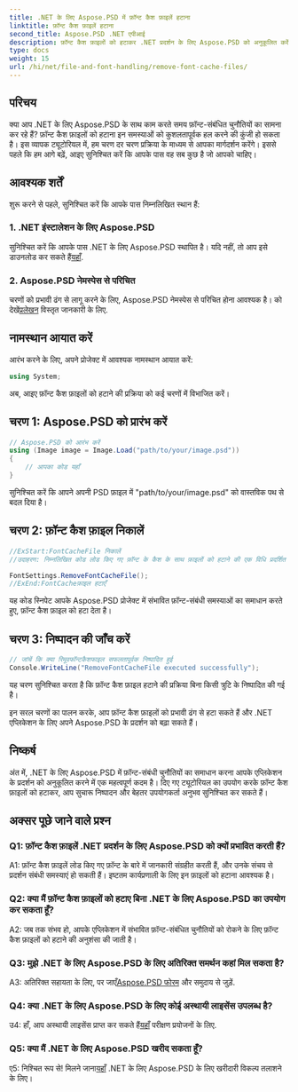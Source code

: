 ```yaml
---
title: .NET के लिए Aspose.PSD में फ़ॉन्ट कैश फ़ाइलें हटाना
linktitle: फ़ॉन्ट कैश फ़ाइलें हटाना
second_title: Aspose.PSD .NET एपीआई
description: फ़ॉन्ट कैश फ़ाइलों को हटाकर .NET प्रदर्शन के लिए Aspose.PSD को अनुकूलित करें। निर्बाध निष्पादन के लिए हमारी चरण-दर-चरण मार्गदर्शिका का पालन करें।
type: docs
weight: 15
url: /hi/net/file-and-font-handling/remove-font-cache-files/
---
```

## परिचय

क्या आप .NET के लिए Aspose.PSD के साथ काम करते समय फ़ॉन्ट-संबंधित चुनौतियों का सामना कर रहे हैं? फ़ॉन्ट कैश फ़ाइलों को हटाना इन समस्याओं को कुशलतापूर्वक हल करने की कुंजी हो सकता है। इस व्यापक ट्यूटोरियल में, हम चरण दर चरण प्रक्रिया के माध्यम से आपका मार्गदर्शन करेंगे। इससे पहले कि हम आगे बढ़ें, आइए सुनिश्चित करें कि आपके पास वह सब कुछ है जो आपको चाहिए।

## आवश्यक शर्तें

शुरू करने से पहले, सुनिश्चित करें कि आपके पास निम्नलिखित स्थान हैं:

### 1. .NET इंस्टालेशन के लिए Aspose.PSD

 सुनिश्चित करें कि आपके पास .NET के लिए Aspose.PSD स्थापित है। यदि नहीं, तो आप इसे डाउनलोड कर सकते हैं[यहाँ](https://releases.aspose.com/psd/net/).

### 2. Aspose.PSD नेमस्पेस से परिचित

 चरणों को प्रभावी ढंग से लागू करने के लिए, Aspose.PSD नेमस्पेस से परिचित होना आवश्यक है। को देखें[प्रलेखन](https://reference.aspose.com/psd/net/) विस्तृत जानकारी के लिए.

## नामस्थान आयात करें

आरंभ करने के लिए, अपने प्रोजेक्ट में आवश्यक नामस्थान आयात करें:

```csharp
using System;
```

अब, आइए फ़ॉन्ट कैश फ़ाइलों को हटाने की प्रक्रिया को कई चरणों में विभाजित करें।

## चरण 1: Aspose.PSD को प्रारंभ करें

```csharp
// Aspose.PSD को आरंभ करें
using (Image image = Image.Load("path/to/your/image.psd"))
{
    // आपका कोड यहाँ
}
```

सुनिश्चित करें कि आपने अपनी PSD फ़ाइल में "path/to/your/image.psd" को वास्तविक पथ से बदल दिया है।

## चरण 2: फ़ॉन्ट कैश फ़ाइल निकालें

```csharp
//ExStart:FontCacheFile निकालें
//उदाहरण: निम्नलिखित कोड लोड किए गए फ़ॉन्ट के कैश के साथ फ़ाइलों को हटाने की एक विधि प्रदर्शित करता है।

FontSettings.RemoveFontCacheFile();
//ExEnd:FontCacheफ़ाइल हटाएँ
```

यह कोड स्निपेट आपके Aspose.PSD प्रोजेक्ट में संभावित फ़ॉन्ट-संबंधी समस्याओं का समाधान करते हुए, फ़ॉन्ट कैश फ़ाइल को हटा देता है।

## चरण 3: निष्पादन की जाँच करें

```csharp
// जांचें कि क्या रिमूवफॉन्टकैशफाइल सफलतापूर्वक निष्पादित हुई
Console.WriteLine("RemoveFontCacheFile executed successfully");
```

यह चरण सुनिश्चित करता है कि फ़ॉन्ट कैश फ़ाइल हटाने की प्रक्रिया बिना किसी त्रुटि के निष्पादित की गई है।

इन सरल चरणों का पालन करके, आप फ़ॉन्ट कैश फ़ाइलों को प्रभावी ढंग से हटा सकते हैं और .NET एप्लिकेशन के लिए अपने Aspose.PSD के प्रदर्शन को बढ़ा सकते हैं।

## निष्कर्ष

अंत में, .NET के लिए Aspose.PSD में फ़ॉन्ट-संबंधी चुनौतियों का समाधान करना आपके एप्लिकेशन के प्रदर्शन को अनुकूलित करने में एक महत्वपूर्ण कदम है। दिए गए ट्यूटोरियल का उपयोग करके फ़ॉन्ट कैश फ़ाइलों को हटाकर, आप सुचारू निष्पादन और बेहतर उपयोगकर्ता अनुभव सुनिश्चित कर सकते हैं।

## अक्सर पूछे जाने वाले प्रश्न

### Q1: फ़ॉन्ट कैश फ़ाइलें .NET प्रदर्शन के लिए Aspose.PSD को क्यों प्रभावित करती हैं?

A1: फ़ॉन्ट कैश फ़ाइलें लोड किए गए फ़ॉन्ट के बारे में जानकारी संग्रहीत करती हैं, और उनके संचय से प्रदर्शन संबंधी समस्याएं हो सकती हैं। इष्टतम कार्यप्रणाली के लिए इन फ़ाइलों को हटाना आवश्यक है।

### Q2: क्या मैं फ़ॉन्ट कैश फ़ाइलों को हटाए बिना .NET के लिए Aspose.PSD का उपयोग कर सकता हूँ?

A2: जब तक संभव हो, आपके एप्लिकेशन में संभावित फ़ॉन्ट-संबंधित चुनौतियों को रोकने के लिए फ़ॉन्ट कैश फ़ाइलों को हटाने की अनुशंसा की जाती है।

### Q3: मुझे .NET के लिए Aspose.PSD के लिए अतिरिक्त समर्थन कहां मिल सकता है?

 A3: अतिरिक्त सहायता के लिए, पर जाएँ[Aspose.PSD फोरम](https://forum.aspose.com/c/psd/34) और समुदाय से जुड़ें.

### Q4: क्या .NET के लिए Aspose.PSD के लिए कोई अस्थायी लाइसेंस उपलब्ध है?

 उ4: हाँ, आप अस्थायी लाइसेंस प्राप्त कर सकते हैं[यहाँ](https://purchase.aspose.com/temporary-license/) परीक्षण प्रयोजनों के लिए.

### Q5: क्या मैं .NET के लिए Aspose.PSD खरीद सकता हूँ?

 ए5: निश्चित रूप से! मिलने जाना[यहाँ](https://purchase.aspose.com/buy) .NET के लिए Aspose.PSD के लिए खरीदारी विकल्प तलाशने के लिए।